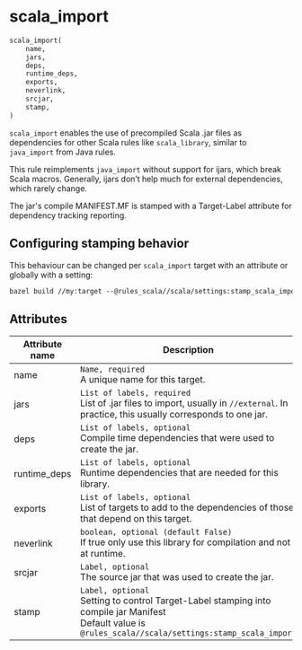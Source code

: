 # scala_import

```py
scala_import(
    name,
    jars,
    deps,
    runtime_deps,
    exports,
    neverlink,
    srcjar,
    stamp,
)
```

`scala_import` enables the use of precompiled Scala .jar files as dependencies for other Scala rules
like `scala_library`, similar to `java_import` from Java rules.

This rule reimplements `java_import` without support for ijars, which break Scala macros.
Generally, ijars don’t help much for external dependencies, which rarely change.

The jar's compile MANIFEST.MF is stamped with a Target-Label attribute for dependency tracking
reporting.

## Configuring stamping behavior

This behaviour can be changed per `scala_import` target with an attribute or globally
with a setting:

```txt
bazel build //my:target --@rules_scala//scala/settings:stamp_scala_import=False
```

## Attributes

| Attribute name        | Description                                           |
| --------------------- | ----------------------------------------------------- |
| name                  | `Name, required`<br/>A unique name for this target. |
| jars                  | `List of labels, required`<br/>List of .jar files to import, usually in `//external`. In practice, this usually corresponds to one jar. |
| deps                  | `List of labels, optional`<br/>Compile time dependencies that were used to create the jar. |
| runtime_deps          | `List of labels, optional`<br/>Runtime dependencies that are needed for this library. |
| exports               | `List of labels, optional`<br/>List of targets to add to the dependencies of those that depend on this target. |
| neverlink             | `boolean, optional (default False)`<br/>If true only use this library for compilation and not at runtime. |
| srcjar                | `Label, optional`<br/>The source jar that was used to create the jar. |
| stamp                 | `Label, optional`<br/>Setting to control Target-Label stamping into compile jar Manifest<br/>Default value is `@rules_scala//scala/settings:stamp_scala_import` |
